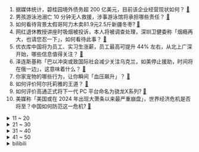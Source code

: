 1. 据媒体统计，碧桂园境外债务超 200 亿美元，目前该企业经营现状如何？ [:link:](https://www.zhihu.com/question/625582109)
2. 男孩游泳池溺亡 10 分钟无人救援，涉事游泳馆将承担哪些责任？ [:link:](https://www.zhihu.com/question/625267359)
3. 如何看待背景太假哥阿力木卖81.9元2.5斤新疆冬枣? [:link:](https://www.zhihu.com/question/623102272)
4. 网红退休教授讲座时吸烟被投诉，本人将被调查处理，深圳卫健委称「烟瘾再大，也请您忍一下」，如何看待此事？ [:link:](https://www.zhihu.com/question/625625156)
5. 优衣库中国将为员工、实习生涨薪，员工最高可提升 44% 左右，从北上广深开始，哪些信息值得关注？ [:link:](https://www.zhihu.com/question/625623841)
6. 泽连斯基称「巴以冲突或致国际社会减少关注乌克兰，如美停止援助，时间将在俄一边」，这意味着什么？ [:link:](https://www.zhihu.com/question/625616374)
7. 你家宠物的哪些行为，让你瞬间「血压飙升」？ [:link:](https://www.zhihu.com/question/625259475)
8. 如何评价阿尔托莉雅的王道？ [:link:](https://www.zhihu.com/question/335954856)
9. 如何评价高通正式将下一代 PC 平台命名为骁龙X系列? [:link:](https://www.zhihu.com/question/625553607)
10. 美媒称「美国或在 2024 年出现大萧条以来最严重崩盘」，世界经济危机是否将至？中国如何防范这一危机? [:link:](https://www.zhihu.com/question/625296937)
<details>
<summary>11 ~ 20</summary>

11. 知名网络历史小说作家七月新番病故，代表作《战国明月》《秦吏》，你对他有哪些了解？如何评价其作品成就？ [:link:](https://www.zhihu.com/question/625599992)
12. 以防长称正对加沙发起全面进攻，「加沙永远不会回到原来的样子」，如何看待这一言论？巴以双方将面临什么？ [:link:](https://www.zhihu.com/question/625613689)
13. 副教授称因配偶跳槽遭「捆绑离职」，校人事处称「为了家庭和谐」，如何看待此事？ [:link:](https://www.zhihu.com/question/625293498)
14. 为什么我舍得买四千多的手机，而不舍得买将近五千的电脑？ [:link:](https://www.zhihu.com/question/624141273)
15. 李思思回应已从央视离职，称「开启新的挑战，十三载奋斗，感恩所有」，如何看待此事？ [:link:](https://www.zhihu.com/question/625282765)
16. 铁路部门推出新的服务举措「买高铁票时可以选静音车厢」，如何看待该举措？ [:link:](https://www.zhihu.com/question/625660919)
17. 如果曹操手下的大将不小心踏了麦子，曹操会斩他吗？ [:link:](https://www.zhihu.com/question/620022252)
18. 如何看待网上充斥着自媒体「我从体制内裸辞」的故事？普通人如何客观面对这种「裸辞风」？ [:link:](https://www.zhihu.com/question/625269973)
19. 为什么会出现「搭子」这种社交模式，「搭子社交」的本质是什么？ [:link:](https://www.zhihu.com/question/594768465)
20. 恋爱里，有哪些令你血压飙升的雷点？如何判断两个人合不合适？ [:link:](https://www.zhihu.com/question/623133385)
</details>
<details>
<summary>21 ~ 30</summary>

21. 澳大利亚籍人员成蕾被国家安全机关驱逐出境，有哪些信息值得关注？ [:link:](https://www.zhihu.com/question/625617553)
22. 狼人杀小马发明的“自爆退水流”是否应该被视为违规？ [:link:](https://www.zhihu.com/question/595339833)
23. 如何看待荣耀Magic Vs2搭载稀土镁合金材料，这个与苹果的钛合金有何差异？ [:link:](https://www.zhihu.com/question/625625590)
24. 中国都有哪些如亳州、兖州之类含有生僻字的地名？ [:link:](https://www.zhihu.com/question/561014877)
25. 你是星际和平公司的一个高管，你手下设局坑主角要为公司拿神器炎枪，你该怎么办才能有好下场? [:link:](https://www.zhihu.com/question/624819382)
26. 如何评价《崩坏：星穹铁道》1.4版本任务《未来市场》? [:link:](https://www.zhihu.com/question/625615583)
27. 为什么二次元中总是会有做饭很难吃、炸厨房属性的角色？ [:link:](https://www.zhihu.com/question/625603357)
28. 如何用20小时高效完成一篇SCI写作？ [:link:](https://www.zhihu.com/question/620016786)
29. 脱毛膏对一个爱美的女生「隐性伤害」大吗？ [:link:](https://www.zhihu.com/question/625587898)
30. 国企回应被举报向私人账户转账近 6 亿，称组建工作组详细核查，哪些信息值得关注？ [:link:](https://www.zhihu.com/question/625580769)
</details>
<details>
<summary>31 ~ 40</summary>

31. 工作真的不允许有 gap 期吗？打工人「空窗」一年会对后续工作效率带来哪些影响？ [:link:](https://www.zhihu.com/question/625621129)
32. 男友平时挺好的，但晚上总是突然发脾气，请问这是什么情况？ [:link:](https://www.zhihu.com/question/622890620)
33. 如何评价《崩坏：星穹铁道》的各个中文配音？ [:link:](https://www.zhihu.com/question/624178844)
34. 《水浒传》中有很多夸张的吃喝描写，个个食量惊人，作者为何要这样写？ [:link:](https://www.zhihu.com/question/475683828)
35. 美国务卿布林肯将访问以色列，美航母已抵达地中海东部，会对巴以局势带来哪些影响？有哪些信息值得关注？ [:link:](https://www.zhihu.com/question/625575622)
36. 有哪些关于【梦】的故事？ [:link:](https://www.zhihu.com/question/52829240)
37. 高中辍学的同学如今写小说月入过万，心里难过怎么办? [:link:](https://www.zhihu.com/question/625294740)
38. 读古书，需先看哪些入门书？ [:link:](https://www.zhihu.com/question/618746417)
39. 数字永生和生物意义上的永生，哪个可行性更高？更早能实现？ [:link:](https://www.zhihu.com/question/572926305)
40. 威马汽车正式申请破产审查，其发展面临哪些困境？如何从商业角度看待此举？ [:link:](https://www.zhihu.com/question/625469149)
</details>
<details>
<summary>41 ~ 50</summary>

41. 我国研制出首颗支持片上学习忆阻器存算一体芯片，该项技术进步会带来哪些影响？ [:link:](https://www.zhihu.com/question/625474208)
42. 我国成功研制「九章三号」量子计算原型机，刷新世界纪录，具有哪些重大意义？ [:link:](https://www.zhihu.com/question/625587841)
43. 四大行集体公告「控股股东汇金公司增持本行 A 股股份」，透露了哪些信息？ [:link:](https://www.zhihu.com/question/625675774)
44. 游戏行业风投情况不容乐观，Q3 降至三年来最低，造成这一现象的原因有哪些？ [:link:](https://www.zhihu.com/question/624949669)
45. 9 月汽车产销量均创历史同期新高，全年销量有望冲刺 2900 万辆，透露了哪些信息？ [:link:](https://www.zhihu.com/question/625642715)
46. 如何看待近期中美经济增长超预期大反差？ [:link:](https://www.zhihu.com/question/625490744)
47. 如果给你一次机会，你想回到过去的哪个时间段去重新来过？ [:link:](https://www.zhihu.com/question/623741243)
48. 如何评价沙特这个国家？ [:link:](https://www.zhihu.com/question/299036237)
49. 中国比较有名的茶叶品牌有哪些？ [:link:](https://www.zhihu.com/question/400443325)
50. 你身边有哪些稀有罕见的姓氏？ [:link:](https://www.zhihu.com/question/426934549)
</details><details>
<summary>bilibili</summary>

</details>